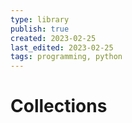 ```yaml
---
type: library
publish: true
created: 2023-02-25
last_edited: 2023-02-25
tags: programming, python
---
```

# Collections
